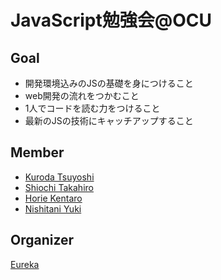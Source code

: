 # JavaScript勉強会@OCU

## Goal

- 開発環境込みのJSの基礎を身につけること
- web開発の流れをつかむこと
- 1人でコードを読む力をつけること
- 最新のJSの技術にキャッチアップすること

## Member

- [Kuroda Tsuyoshi](https://github.com/kurodatsuyoshi)
- [Shiochi Takahiro](https://github.com/saltground)
- [Horie Kentaro](https://github.com/kentarohorie)
- [Nishitani Yuki](https://github.com/nishitaniyuki)

## Organizer

[Eureka](http://eureka-ocu.org)

